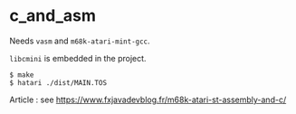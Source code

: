 # c_and_asm

Needs `vasm` and `m68k-atari-mint-gcc`.

`libcmini` is embedded in the project.


```
$ make
$ hatari ./dist/MAIN.TOS
```

Article : see <https://www.fxjavadevblog.fr/m68k-atari-st-assembly-and-c/>
